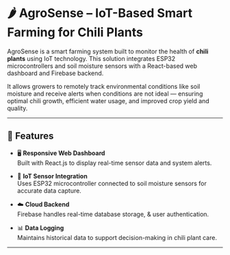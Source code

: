# 🌶️ AgroSense – IoT-Based Smart Farming for Chili Plants

AgroSense is a smart farming system built to monitor the health of **chili plants** using IoT technology. This solution integrates ESP32 microcontrollers and soil moisture sensors with a React-based web dashboard and Firebase backend.

It allows growers to remotely track environmental conditions like soil moisture and receive alerts when conditions are not ideal — ensuring optimal chili growth, efficient water usage, and improved crop yield and quality.

---

## 🔧 Features

- 🖥️ **Responsive Web Dashboard**  
  Built with React.js to display real-time sensor data and system alerts.

- 📡 **IoT Sensor Integration**  
  Uses ESP32 microcontroller connected to soil moisture sensors for accurate data capture.

- ☁️ **Cloud Backend**  
  Firebase handles real-time database storage, & user authentication.

- 📊 **Data Logging**  
  Maintains historical data to support decision-making in chili plant care.

---
